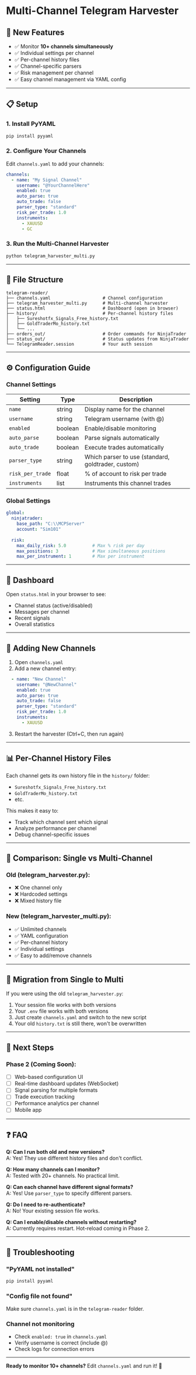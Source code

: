 # Multi-Channel Telegram Harvester

## 🎉 New Features

- ✅ Monitor **10+ channels simultaneously**
- ✅ Individual settings per channel
- ✅ Per-channel history files
- ✅ Channel-specific parsers
- ✅ Risk management per channel
- ✅ Easy channel management via YAML config

---

## 📋 Setup

### 1. Install PyYAML

```bash
pip install pyyaml
```

### 2. Configure Your Channels

Edit `channels.yaml` to add your channels:

```yaml
channels:
  - name: "My Signal Channel"
    username: "@YourChannelHere"
    enabled: true
    auto_parse: true
    auto_trade: false
    parser_type: "standard"
    risk_per_trade: 1.0
    instruments:
      - XAUUSD
      - GC
```

### 3. Run the Multi-Channel Harvester

```bash
python telegram_harvester_multi.py
```

---

## 📁 File Structure

```
telegram-reader/
├── channels.yaml                    # Channel configuration
├── telegram_harvester_multi.py      # Multi-channel harvester
├── status.html                      # Dashboard (open in browser)
├── history/                         # Per-channel history files
│   ├── Sureshotfx_Signals_Free_history.txt
│   ├── GoldTraderMo_history.txt
│   └── ...
├── orders_out/                      # Order commands for NinjaTrader
├── status_out/                      # Status updates from NinjaTrader
└── TelegramReader.session           # Your auth session
```

---

## ⚙️ Configuration Guide

### Channel Settings

| Setting | Type | Description |
|---------|------|-------------|
| `name` | string | Display name for the channel |
| `username` | string | Telegram username (with @) |
| `enabled` | boolean | Enable/disable monitoring |
| `auto_parse` | boolean | Parse signals automatically |
| `auto_trade` | boolean | Execute trades automatically |
| `parser_type` | string | Which parser to use (standard, goldtrader, custom) |
| `risk_per_trade` | float | % of account to risk per trade |
| `instruments` | list | Instruments this channel trades |

### Global Settings

```yaml
global:
  ninjatrader:
    base_path: "C:\\MCPServer"
    account: "Sim101"
    
  risk:
    max_daily_risk: 5.0          # Max % risk per day
    max_positions: 3             # Max simultaneous positions
    max_per_instrument: 1        # Max per instrument
```

---

## 🎨 Dashboard

Open `status.html` in your browser to see:
- Channel status (active/disabled)
- Messages per channel
- Recent signals
- Overall statistics

---

## 🔧 Adding New Channels

1. Open `channels.yaml`
2. Add a new channel entry:

```yaml
  - name: "New Channel"
    username: "@NewChannel"
    enabled: true
    auto_parse: true
    auto_trade: false
    parser_type: "standard"
    risk_per_trade: 1.0
    instruments:
      - XAUUSD
```

3. Restart the harvester (Ctrl+C, then run again)

---

## 📊 Per-Channel History Files

Each channel gets its own history file in the `history/` folder:

- `Sureshotfx_Signals_Free_history.txt`
- `GoldTraderMo_history.txt`
- etc.

This makes it easy to:
- Track which channel sent which signal
- Analyze performance per channel
- Debug channel-specific issues

---

## 🚀 Comparison: Single vs Multi-Channel

### Old (telegram_harvester.py):
- ❌ One channel only
- ❌ Hardcoded settings
- ❌ Mixed history file

### New (telegram_harvester_multi.py):
- ✅ Unlimited channels
- ✅ YAML configuration
- ✅ Per-channel history
- ✅ Individual settings
- ✅ Easy to add/remove channels

---

## 🔄 Migration from Single to Multi

If you were using the old `telegram_harvester.py`:

1. Your session file works with both versions
2. Your `.env` file works with both versions
3. Just create `channels.yaml` and switch to the new script
4. Your old `history.txt` is still there, won't be overwritten

---

## 📝 Next Steps

### Phase 2 (Coming Soon):
- [ ] Web-based configuration UI
- [ ] Real-time dashboard updates (WebSocket)
- [ ] Signal parsing for multiple formats
- [ ] Trade execution tracking
- [ ] Performance analytics per channel
- [ ] Mobile app

---

## ❓ FAQ

**Q: Can I run both old and new versions?**  
A: Yes! They use different history files and don't conflict.

**Q: How many channels can I monitor?**  
A: Tested with 20+ channels. No practical limit.

**Q: Can each channel have different signal formats?**  
A: Yes! Use `parser_type` to specify different parsers.

**Q: Do I need to re-authenticate?**  
A: No! Your existing session file works.

**Q: Can I enable/disable channels without restarting?**  
A: Currently requires restart. Hot-reload coming in Phase 2.

---

## 🐛 Troubleshooting

### "PyYAML not installed"
```bash
pip install pyyaml
```

### "Config file not found"
Make sure `channels.yaml` is in the `telegram-reader` folder.

### Channel not monitoring
- Check `enabled: true` in `channels.yaml`
- Verify username is correct (include @)
- Check logs for connection errors

---

**Ready to monitor 10+ channels?** Edit `channels.yaml` and run it! 🚀
